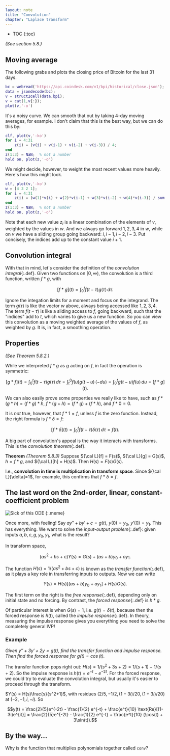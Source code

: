 ```yaml
---
layout: note
title: "Convolution"
chapter: "Laplace transform"
---
```

* TOC
{:toc}

*(See section 5.8.)*

## Moving average

The following grabs and plots the closing price of Bitcoin for the
last 31 days.

```matlab
bc = webread('https://api.coindesk.com/v1/bpi/historical/close.json');
data = jsondecode(bc);
v = struct2cell(data.bpi);
v = cat(1,v{:});
plot(v,'-o')
```

It's a noisy curve. We can smooth that out by taking 4-day moving averages, for example. I don't claim that this is the best way, but we can do this by:

```matlab
clf, plot(v,'-ko')
for i = 4:31
    z(i) = (v(i) + v(i-1) + v(i-2) + v(i-3)) / 4;
end
z(1:3) = NaN;  % not a number
hold on, plot(z,'-o')
```

We might decide, however, to weight the most recent values more heavily. Here's how this might look.

```matlab
clf, plot(v,'-ko')
w = [4 3 2 1];
for i = 4:31
    z(i) = (w(1)*v(i) + w(2)*v(i-1) + w(3)*v(i-2) + w(4)*v(i-3)) / sum(w);
end
z(1:3) = NaN;  % not a number
hold on, plot(z,'-o')
```

Note that each new value $z_i$ is a linear combination of the elements of $v$, weighted by the values in $w$. And we always go forward $1,2,3,4$ in $w$, while on $v$ we have a sliding group going backward: $i,i-1,i-2,i-3$. Put concisely, the indices add up to the constant value $i+1$. 

## Convolution integral

With that in mind, let's consider the definition of the *convolution integral*{:.def}. Given two functions on $[0,\infty)$, the convolution is a third function, written $f*g$, with

$$ [f*g](t) = \int_0^t f(t-\tau)g(\tau)\, d\tau. $$

Ignore the integation limits for a moment and focus on the integrand. The term $g(\tau)$ is like the vector $w$ above, always being accessed like $1,2,3,4$. The term $f(t-\tau)$ is like a sliding access to $f$, going backward, such that the "indices" add to $t$, which varies to give us a new function. So you can view this convolution as a moving weighted average of the values of $f$, as weighted by $g$. It is, in fact, a smoothing operation.

## Properties

*(See Theorem 5.8.2.)*

While we interpreted $f*g$ as $g$ acting on $f$, in fact the operation is symmetric:

$$[g*f](t) = \int_0^t f(t-\tau)g(\tau)\, d\tau = \int_t^0 f(u)g(t-u)\, (-du) = \int_0^t g(t-u)f(u)\, du = [f*g](t).$$

We can also easily prove some properties we really like to have, such as $f * ( g * h )=( f * g) * h$, $f * (g+h)=(f * g)+(f*h)$, and $f * 0=0$.

It is *not* true, however, that $f*1=f$, unless $f$ is the zero function. Instead, the right formula is $f * \delta=f$:

$$[f*\delta](t) = \displaystyle\int_0^t f(t-\tau) \delta(\tau)\, d\tau = f(t).$$ 

A big part of convolution's appeal is the way it interacts with transforms. This is the *convolution theorem*{:.def}.

**Theorem** *(Theorem 5.8.3)* Suppose ${\cal L}[f] = F(s)$, ${\cal L}[g] = G(s)$, $h=f*g$, and ${\cal L}[h] = H(s)$. Then $H(s)=F(s)G(s)$.

I.e., **convolution in time is multiplication in transform space**. Since ${\cal L}[\delta]=1$, for example, this confirms that $f*\delta=f$. 

## The last word on the 2nd-order, linear, constant-coefficient problem

![Sick of this ODE]({{site.baseurl}}/assets/images/sick-ode.jpg)
{:.meme}

Once more, with feeling! Say $ay'' + by' + c = g(t)$, $y(0)=y_0$, $y'(0)=y_1$. This has everything. We want to solve the *input-output problem*{:.def}: given inputs $a,b,c,g,y_0,y_1$, what is the result?

In transform space,

$$(as^2 +bs + c)Y(s) = G(s) + (as+b)y_0 + ay_1.$$

The function $H(s)=1/(as^2 + bs+c)$ is known as the *transfer function*{:.def}, as it plays a key role in transferring inputs to outputs. Now we can write

$$Y(s) = H(s)[(as+b)y_0 + ay_1] + H(s)G(s).$$

The first term on the right is the *free response*{:.def}, depending only on initial state and no forcing. By contrast, the *forced response*{:.def} is $h * g$.

Of particular interest is when $G(s)=1$, i.e. $g(t)=\delta(t)$, because then the forced response is $h(t)$, called the *impulse response*{:.def}. In theory, measuring the impulse response gives you everything you need to solve the completely general IVP! 

### Example

*Given $y'' + 3y' + 2y = g(t)$, find the transfer function and impulse response. Then find the forced response for $g(t)=\cos(t)$.*

The transfer function pops right out: $H(s)=1/(s^2+3s+2) = 1/(s+1) - 1/(s+2)$. So the impulse response is $h(t) = e^{-t} - e^{-2t}$. For the forced response, we could try to evaluate the convolution integral, but usually it's easier to proceed through the transform.

$Y(s) = H(s)\frac{s}{s^2+1}$, with residues $(2/5,-1/2,(1-3i)/20,(1+3i)/20)$ at $(-2,-1,i,-i)$. So

$$y(t) = \frac{2}{5}e^{-2t} - \frac{1}{2} e^{-t} + \frac{e^t}{10} \text{Re}[(1-3i)e^{it}]
=  \frac{2}{5}e^{-2t} - \frac{1}{2} e^{-t} + \frac{e^t}{10} (\cos(t) + 3\sin(t)).$$

## By the way...

Why is the function that multiplies polynomials together called `conv`? 

